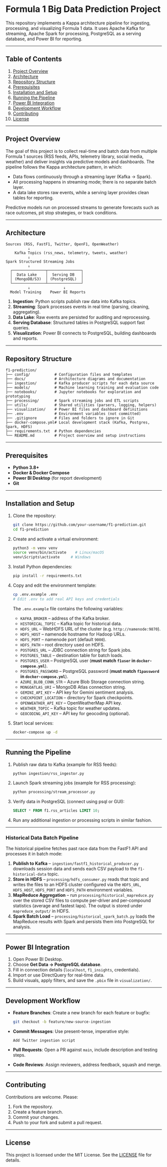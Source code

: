 # Formula 1 Big Data Prediction Project

This repository implements a Kappa architecture pipeline for ingesting, processing, and visualizing Formula 1 data. It uses Apache Kafka for streaming, Apache Spark for processing, PostgreSQL as a serving database, and Power BI for reporting.

---

## Table of Contents

1. [Project Overview](#project-overview)
2. [Architecture](#architecture)
3. [Repository Structure](#repository-structure)
4. [Prerequisites](#prerequisites)
5. [Installation and Setup](#installation-and-setup)
6. [Running the Pipeline](#running-the-pipeline)
7. [Power BI Integration](#power-bi-integration)
8. [Development Workflow](#development-workflow)
9. [Contributing](#contributing)
10. [License](#license)

---

## Project Overview

The goal of this project is to collect real-time and batch data from multiple Formula 1 sources (RSS feeds, APIs, telemetry library, social media, weather) and deliver insights via predictive models and dashboards. The pipeline follows the Kappa architecture pattern, in which:

- Data flows continuously through a streaming layer (Kafka → Spark).
- All processing happens in streaming mode; there is no separate batch layer.
- A data lake stores raw events, while a serving layer provides clean tables for reporting.

Predictive models run on processed streams to generate forecasts such as race outcomes, pit stop strategies, or track conditions.

---

## Architecture

```text
Sources (RSS, FastF1, Twitter, OpenF1, OpenWeather)
          ↓
    Kafka Topics (rss_news, telemetry, tweets, weather)
          ↓
Spark Structured Streaming Jobs
          ↓
  ┌───────────────┬───────────────┐
  │  Data Lake    │  Serving DB   │
  │ (MongoDB/S3)  │ (PostgreSQL)  │
  └───────────────┴───────────────┘
          ↓               ↓
  Model Training    Power BI Reports
```

1. **Ingestion**: Python scripts publish raw data into Kafka topics.
2. **Streaming**: Spark processes events in real time (parsing, cleaning, aggregating).
3. **Data Lake**: Raw events are persisted for auditing and reprocessing.
4. **Serving Database**: Structured tables in PostgreSQL support fast queries.
5. **Visualization**: Power BI connects to PostgreSQL, building dashboards and reports.

---

## Repository Structure

```
f1-prediction/
├── config/           # Configuration files and templates
├── docs/             # Architecture diagrams and documentation
├── ingestion/        # Kafka producer scripts for each data source
├── models/           # Machine learning training and evaluation code
├── notebooks/        # Jupyter notebooks for exploration and prototyping
├── processing/       # Spark streaming jobs and ETL scripts
├── utils/            # Shared utilities (parsers, logging, helpers)
├── visualization/    # Power BI files and dashboard definitions
├── .env              # Environment variables (not committed)
├── .gitignore        # Files and folders to ignore in Git
├── docker-compose.yml# Local development stack (Kafka, Postgres, Spark, HDFS)
├── requirements.txt  # Python dependencies
└── README.md         # Project overview and setup instructions
```

---

## Prerequisites

- **Python 3.8+**
- **Docker & Docker Compose**
- **Power BI Desktop** (for report development)
- **Git**

---

## Installation and Setup

1. Clone the repository:
   ```bash
   git clone https://github.com/your-username/f1-prediction.git
   cd f1-prediction
   ```

2. Create and activate a virtual environment:
   ```bash
   python3 -m venv venv
   source venv/bin/activate    # Linux/macOS
   venv\Scripts\activate     # Windows
   ```

3. Install Python dependencies:
   ```bash
   pip install -r requirements.txt
   ```

4. Copy and edit the environment template:
   ```bash
   cp .env.example .env
   # Edit .env to add real API keys and credentials
   ```
   The `.env.example` file contains the following variables:

   - `KAFKA_BROKER` – address of the Kafka broker.
   - `HISTORICAL_TOPIC` – Kafka topic for historical data.
   - `HDFS_URL` – WebHDFS URL of the cluster (e.g. `http://namenode:9870`).
   - `HDFS_HOST` – namenode hostname for Hadoop URLs.
   - `HDFS_PORT` – namenode port (default `9000`).
   - `HDFS_PATH` – root directory used on HDFS.
   - `POSTGRES_URL` – JDBC connection string for Spark jobs.
   - `POSTGRES_TABLE` – destination table for batch loads.
   - `POSTGRES_USER` – PostgreSQL user (**must match `f1user` in `docker-compose.yml`**).
   - `POSTGRES_PASSWORD` – PostgreSQL password (**must match `f1password` in `docker-compose.yml`**).
   - `AZURE_BLOB_CONN_STR` – Azure Blob Storage connection string.
   - `MONGOATLAS_URI` – MongoDB Atlas connection string.
   - `GEMINI_API_KEY` – API key for Gemini sentiment analysis.
   - `CHECKPOINT_LOCATION` – directory for Spark checkpoints.
   - `OPENWEATHER_API_KEY` – OpenWeatherMap API key.
   - `WEATHER_TOPIC` – Kafka topic for weather updates.
   - `GEOCODING_API_KEY` – API key for geocoding (optional).

5. Start local services:
   ```bash
   docker-compose up -d
   ```

---

## Running the Pipeline

1. Publish raw data to Kafka (example for RSS feeds):
   ```bash
   python ingestion/rss_ingestor.py
   ```

2. Launch Spark streaming jobs (example for RSS processing):
   ```bash
   python processing/stream_processor.py
   ```

3. Verify data in PostgreSQL (connect using psql or GUI):
   ```sql
   SELECT * FROM f1.rss_articles LIMIT 10;
   ```

4. Run any additional ingestion or processing scripts in similar fashion.

---
### Historical Data Batch Pipeline

The historical pipeline fetches past race data from the FastF1 API and processes
it in batch mode:

1. **Publish to Kafka** – `ingestion/fastf1_historical_producer.py` downloads
   session data and sends each CSV payload to the `f1-historical-data` topic.
2. **Store in HDFS** – `processing/hdfs_consumer.py` reads that topic and writes
   the files to an HDFS cluster configured via the `HDFS_URL`, `HDFS_HOST`,
   `HDFS_PORT` and `HDFS_PATH` environment variables.
3. **MapReduce Aggregation** – run `processing/historical_mapreduce.py` over the
   stored CSV files to compute per-driver and per-compound statistics (average
   and fastest laps). The output is stored under `mapreduce_output/` in HDFS.
4. **Spark Batch Load** – `processing/historical_spark_batch.py` loads the
   MapReduce results with Spark and persists them into PostgreSQL for analysis.

---
## Power BI Integration

1. Open Power BI Desktop.
2. Choose **Get Data → PostgreSQL database**.
3. Fill in connection details (`localhost`, `f1_insights`, credentials).
4. Import or use DirectQuery for real-time data.
5. Build visuals, apply filters, and save the `.pbix` file in `visualization/`.

---

## Development Workflow

- **Feature Branches**: Create a new branch for each feature or bugfix:
  ```bash
  git checkout -b feature/new-source-ingestion
  ```

- **Commit Messages**: Use present-tense, imperative style:
  ```
  Add Twitter ingestion script
  ```

- **Pull Requests**: Open a PR against `main`, include description and testing steps.

- **Code Reviews**: Assign reviewers, address feedback, squash and merge.

---

## Contributing

Contributions are welcome. Please:

1. Fork the repository.
2. Create a feature branch.
3. Commit your changes.
4. Push to your fork and submit a pull request.

---

## License

This project is licensed under the MIT License. See the [LICENSE](LICENSE) file for details.


